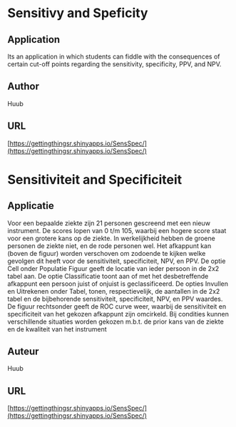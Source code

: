 Sensitivy and Speficity
=======================

Application
-----------
Its an application in which students can fiddle with the consequences of certain cut-off points regarding the sensitivity, specificity, PPV, and NPV. 

Author
------
Huub

URL
---
[https://gettingthingsr.shinyapps.io/SensSpec/](https://gettingthingsr.shinyapps.io/SensSpec/)

Sensitiviteit and Specificiteit
===============================

Applicatie
----------
Voor een bepaalde ziekte zijn 21 personen gescreend met een nieuw instrument. De scores lopen van 0 t/m 105, waarbij een hogere score staat voor een grotere kans op de ziekte. In werkelijkheid hebben de groene personen de ziekte niet, en de rode personen wel. Het afkappunt kan (boven de figuur) worden verschoven om zodoende te kijken welke gevolgen dit heeft voor de sensitiviteit, specificiteit, NPV, en PPV. De optie Cell onder Populatie Figuur geeft de locatie van ieder persoon in de 2x2 tabel aan. De optie Classificatie toont aan of met het desbetreffende afkappunt een persoon juist of onjuist is geclassificeerd. De opties Invullen en Uitrekenen onder Tabel, tonen, respectievelijk, de aantallen in de 2x2 tabel en de bijbehorende sensitiviteit, specificiteit, NPV, en PPV waardes. De figuur rechtsonder geeft de ROC curve weer, waarbij de sensitiviteit en specificiteit van het gekozen afkappunt zijn omcirkeld. Bij condities kunnen verschillende situaties worden gekozen m.b.t. de prior kans van de ziekte en de kwaliteit van het instrument

Auteur
------
Huub

URL
---
[https://gettingthingsr.shinyapps.io/SensSpec/](https://gettingthingsr.shinyapps.io/SensSpec/)
